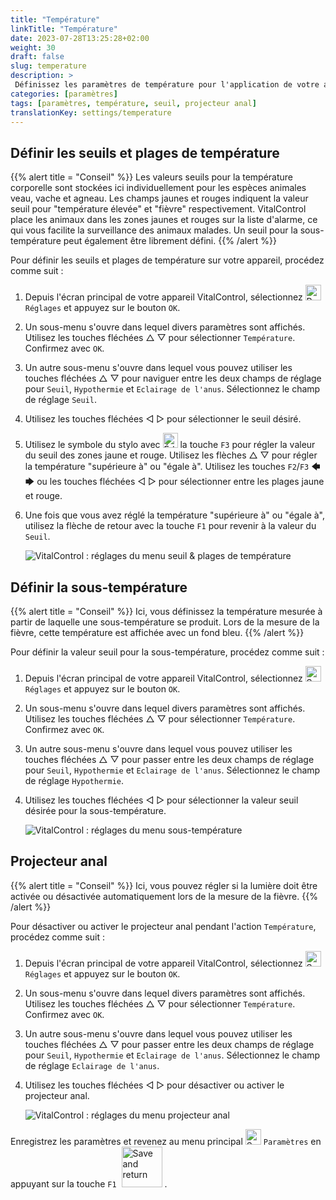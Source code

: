 ```yaml
---
title: "Température"
linkTitle: "Température"
date: 2023-07-28T13:25:28+02:00
weight: 30
draft: false
slug: temperature
description: >
 Définissez les paramètres de température pour l'application de votre appareil VitalControl
categories: [paramètres]
tags: [paramètres, température, seuil, projecteur anal]
translationKey: settings/temperature
---
```

## Définir les seuils et plages de température
{{% alert title = "Conseil" %}}
Les valeurs seuils pour la température corporelle sont stockées ici individuellement pour les espèces animales veau, vache et agneau. Les champs jaunes et rouges indiquent la valeur seuil pour "température élevée" et "fièvre" respectivement. VitalControl place les animaux dans les zones jaunes et rouges sur la liste d'alarme, ce qui vous facilite la surveillance des animaux malades. Un seuil pour la sous-température peut également être librement défini.
{{% /alert %}}

Pour définir les seuils et plages de température sur votre appareil, procédez comme suit :

1. Depuis l'écran principal de votre appareil VitalControl, sélectionnez <img src="/icons/gear.svg" width="25" align="bottom" alt="Paramètres" /> `Réglages` et appuyez sur le bouton `OK`.

2. Un sous-menu s'ouvre dans lequel divers paramètres sont affichés. Utilisez les touches fléchées △ ▽ pour sélectionner `Température`. Confirmez avec `OK`.

3. Un autre sous-menu s'ouvre dans lequel vous pouvez utiliser les touches fléchées △ ▽ pour naviguer entre les deux champs de réglage pour `Seuil`, `Hypothermie` et `Eclairage de l'anus`. Sélectionnez le champ de réglage `Seuil`.

4. Utilisez les touches fléchées ◁ ▷ pour sélectionner le seuil désiré.

5. Utilisez le symbole du stylo avec <img src="/icons/actions/edit.svg" width="24" align="bottom" alt="Éditer" /> la touche `F3` pour régler la valeur du seuil des zones jaune et rouge. Utilisez les flèches △ ▽ pour régler la température "supérieure à" ou "égale à". Utilisez les touches `F2`/`F3` 🡄 🡆 ou les touches fléchées ◁ ▷ pour sélectionner entre les plages jaune et rouge.

6. Une fois que vous avez réglé la température "supérieure à" ou "égale à", utilisez la flèche de retour avec la touche `F1` pour revenir à la valeur du `Seuil`.

    ![VitalControl : réglages du menu seuil & plages de température](../images/threshold.png "Seuil & Plages de température")

## Définir la sous-température
{{% alert title = "Conseil" %}}
Ici, vous définissez la température mesurée à partir de laquelle une sous-température se produit. Lors de la mesure de la fièvre, cette température est affichée avec un fond bleu.
{{% /alert %}}

Pour définir la valeur seuil pour la sous-température, procédez comme suit :

1. Depuis l'écran principal de votre appareil VitalControl, sélectionnez <img src="/icons/gear.svg" width="25" align="bottom" alt="Settings" /> `Réglages` et appuyez sur le bouton `OK`.

2. Un sous-menu s'ouvre dans lequel divers paramètres sont affichés. Utilisez les touches fléchées △ ▽ pour sélectionner `Température`. Confirmez avec `OK`.

3. Un autre sous-menu s'ouvre dans lequel vous pouvez utiliser les touches fléchées △ ▽ pour passer entre les deux champs de réglage pour `Seuil`, `Hypothermie` et `Eclairage de l'anus`. Sélectionnez le champ de réglage `Hypothermie`.

4. Utilisez les touches fléchées ◁ ▷ pour sélectionner la valeur seuil désirée pour la sous-température.

    ![VitalControl : réglages du menu sous-température](../images/undertemperature.png "Sous-température")

## Projecteur anal
{{% alert title = "Conseil" %}}
Ici, vous pouvez régler si la lumière doit être activée ou désactivée automatiquement lors de la mesure de la fièvre.
{{% /alert %}}

Pour désactiver ou activer le projecteur anal pendant l'action `Température`, procédez comme suit :

1. Depuis l'écran principal de votre appareil VitalControl, sélectionnez <img src="/icons/gear.svg" width="25" align="bottom" alt="Settings" /> `Réglages` et appuyez sur le bouton `OK`.

2. Un sous-menu s'ouvre dans lequel divers paramètres sont affichés. Utilisez les touches fléchées △ ▽ pour sélectionner `Température`. Confirmez avec `OK`.

3. Un autre sous-menu s'ouvre dans lequel vous pouvez utiliser les touches fléchées △ ▽ pour passer entre les deux champs de réglage pour `Seuil`, `Hypothermie` et `Eclairage de l'anus`. Sélectionnez le champ de réglage `Eclairage de l'anus`.

4. Utilisez les touches fléchées ◁ ▷ pour désactiver ou activer le projecteur anal.

    ![VitalControl : réglages du menu projecteur anal](../images/anusspotlight.png "Projecteur anal")

Enregistrez les paramètres et revenez au menu principal <img src="/icons/gear.svg" width="25" align="bottom" alt="Settings" /> `Paramètres` en appuyant sur la touche `F1` &nbsp;<img src="/icons/footer/save_exit.svg" width="65" align="bottom" alt="Save and return" />&nbsp;.
